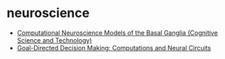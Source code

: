 # neuroscience

- [Computational Neuroscience Models of the Basal Ganglia (Cognitive Science and Technology)](https://www.amazon.com/Computational-Neuroscience-Ganglia-Cognitive-Technology/dp/9811084939/)
- [Goal-Directed Decision Making: Computations and Neural Circuits](https://www.amazon.com/Goal-Directed-Decision-Making-Computations-Circuits-ebook-dp-B07GXHP2ZZ/dp/B07GXHP2ZZ/ref=mt_kindle?_encoding=UTF8&me=&qid=)
